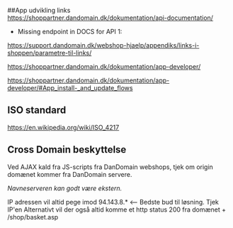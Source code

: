##App udvikling links
https://shoppartner.dandomain.dk/dokumentation/api-documentation/
- Missing endpoint in DOCS for API 1: 

https://support.dandomain.dk/webshop-hjaelp/appendiks/links-i-shoppen/parametre-til-links/ 

https://shoppartner.dandomain.dk/dokumentation/app-developer/ 

https://shoppartner.dandomain.dk/dokumentation/app-developer/#App_install-_and_update_flows

## ISO standard
https://en.wikipedia.org/wiki/ISO_4217

## Cross Domain beskyttelse
Ved AJAX kald fra JS-scripts fra DanDomain webshops, tjek om origin domænet kommer fra DanDomain servere.

*Navneserveren kan godt være ekstern.*

IP adressen vil altid pege imod 94.143.8.* <-- Bedste bud til løsning. Tjek IP'en
Alternativt vil der også altid komme et http status 200 fra domænet + /shop/basket.asp
